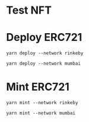 # Test NFT

# Deploy ERC721
```
yarn deploy --network rinkeby
```

```
yarn deploy --network mumbai
```

# Mint ERC721
```
yarn mint --network rinkeby
```

```
yarn mint --network mumbai
```
